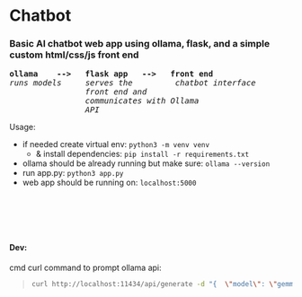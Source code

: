 # Chatbot
### Basic AI chatbot web app using ollama, flask, and a simple custom html/css/js front end
 
<pre>
<b>ollama    -->   flask app   -->   front end</b>
<i>runs models</i>     <i>serves the</i>         <i>chatbot interface</i>
                <i>front end and
                communicates with Ollama
                API</i>
</pre>

Usage:
 - if needed create virtual env: `python3 -m venv venv`
   - & install dependencies: `pip install -r requirements.txt`
 - ollama should be already running but make sure: `ollama --version `
 - run app.py: `python3 app.py`
 - web app should be running on: `localhost:5000`


<br></br>
---
#### Dev:

cmd curl command to prompt ollama api:
>```bash
>curl http://localhost:11434/api/generate -d "{  \"model\": \"gemma:2b\",  \"prompt\": \"Hello there\"}" -H "Content-Type: application/json"
```
